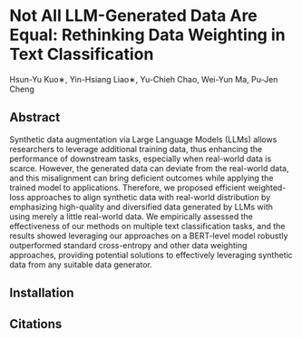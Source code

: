 # Not All LLM-Generated Data Are Equal: Rethinking Data Weighting in Text Classification
Hsun-Yu Kuo∗, Yin-Hsiang Liao∗, Yu-Chieh Chao, Wei-Yun Ma, Pu-Jen Cheng

## Abstract
Synthetic data augmentation via Large Language Models (LLMs) allows researchers to leverage additional training data, thus enhancing the performance of downstream tasks, especially when real-world data is scarce. However, the generated data can deviate from the real-world data, and this misalignment can bring deficient outcomes while applying the trained model to applications. Therefore, we proposed efficient weighted-loss approaches to align synthetic data with real-world distribution by emphasizing high-quality and diversified data generated by LLMs with using merely a little real-world data. We empirically assessed the effectiveness of our methods on multiple text classification tasks, and the results showed leveraging our approaches on a BERT-level model robustly outperformed standard cross-entropy and other data weighting approaches, providing potential solutions to effectively leveraging synthetic data from any suitable data generator.

## Installation

## Citations
